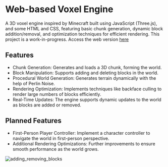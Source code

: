 # Web-based Voxel Engine

A 3D voxel engine inspired by Minecraft built using JavaScript (Three.js), and some HTML and CSS, featuring basic chunk generation, dynamic block addition/removal, and optimization techniques for efficient rendering. This project is a work-in-progress. Access the web version [here](https://nish-original.github.io/web-based-voxel-engine/)

## Features
- Chunk Generation: Generates and loads a 3D chunk, forming the world.
- Block Manipulation: Supports adding and deleting blocks in the world.
- Procedural World Generation: Generates terrain dynamically with the help of Perlin Noise.
- Rendering Optimization: Implements techniques like backface culling to render large numbers of blocks efficiently.
- Real-Time Updates: The engine supports dynamic updates to the world as blocks are added or removed.

## Planned Features
- First-Person Player Controller: Implement a character controller to navigate the world in first-person perspective.
- Additional Rendering Optimizations: Further improvements to ensure smooth performance as the world grows.




![adding_removing_blocks](https://github.com/user-attachments/assets/ed69b7a2-30d3-47e4-b84d-7b4d3864101f)
